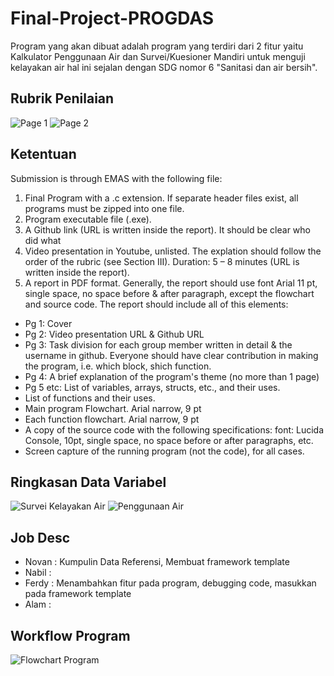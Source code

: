 # Final-Project-PROGDAS
Program yang akan dibuat adalah program yang terdiri dari 2 fitur yaitu Kalkulator Penggunaan Air dan Survei/Kuesioner Mandiri untuk menguji kelayakan air hal ini sejalan
dengan SDG nomor 6 "Sanitasi dan air bersih".

## Rubrik Penilaian
![Page 1](https://github.com/user-attachments/assets/7b519984-ff03-4bb7-b787-620388d206c6)
![Page 2](https://github.com/user-attachments/assets/4d19a2ce-37da-424b-84b0-35daa9526348)

## Ketentuan
Submission is through EMAS with the following file:
1. Final Program with a .c extension. If separate header files exist, all programs must be
zipped into one file.
2. Program executable file (.exe).
3. A Github link (URL is written inside the report). It should be clear who did what
4. Video presentation in Youtube, unlisted. The explation should follow the order of the rubric
(see Section III). Duration: 5 – 8 minutes (URL is written inside the report).
5. A report in PDF format. Generally, the report should use font Arial 11 pt, single space, no
space before & after paragraph, except the flowchart and source code. The report should
include all of this elements:
- Pg 1: Cover
- Pg 2: Video presentation URL & Github URL
- Pg 3: Task division for each group member written in detail & the username in github.
Everyone should have clear contribution in making the program, i.e. which block, shich
function.
- Pg 4: A brief explanation of the program's theme (no more than 1 page)
- Pg 5 etc: List of variables, arrays, structs, etc., and their uses.
- List of functions and their uses.
- Main program Flowchart. Arial narrow, 9 pt
- Each function flowchart. Arial narrow, 9 pt
- A copy of the source code with the following specifications: font: Lucida Console, 10pt,
single space, no space before or after paragraphs, etc.
- Screen capture of the running program (not the code), for all cases.

## Ringkasan Data Variabel
![Survei Kelayakan Air](https://github.com/user-attachments/assets/6c3d8239-fabd-4d31-8a90-6c6a69a9b877)
![Penggunaan Air](https://github.com/user-attachments/assets/3040daf2-322d-42d4-a197-4cd64ba2fbe6)

## Job Desc
- Novan : Kumpulin Data Referensi, Membuat framework template
- Nabil : 
- Ferdy : Menambahkan fitur pada program, debugging code, masukkan pada framework template
- Alam  : 

## Workflow Program
![Flowchart Program](https://github.com/user-attachments/assets/35a26297-1d09-40ec-9795-56559d85fd75)
